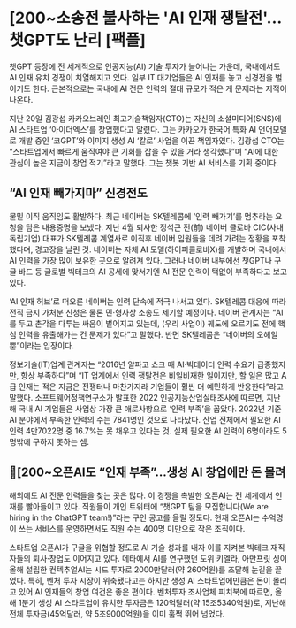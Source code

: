# [200~소송전 불사하는 'AI 인재 쟁탈전'...챗GPT도 난리 [팩플]

챗GPT 등장에 전 세계적으로 인공지능(AI) 기술 투자가 늘어나는 가운데, 국내에서도 AI 인재 유치 경쟁이 치열해지고 있다. 일부 IT 대기업들은 AI 인재를 놓고 신경전을 벌이기도 한다. 근본적으로는 국내에 AI 전문 인력의 절대 규모가 적은 게 문제라는 지적이 나온다.

지난 20일 김광섭 카카오브레인 최고기술책임자(CTO)는 자신의 소셜미디어(SNS)에 AI 스타트업 ‘아이더엑스’를 창업했다고 알렸다. 그는 카카오가 한국어 특화 AI 언어모델로 개발 중인 ‘코GPT’와 이미지 생성 AI ‘칼로’ 사업을 이끈 책임자였다. 김광섭 CTO는 “스타트업에서 빠르게 움직여야 큰 기회를 잡을 수 있을 거라 생각했다”며 “AI에 대한 관심이 높은 지금이 창업 적기”라고 말했다. 그는 챗봇 기반 AI 서비스를 기획 중이다.

## “AI 인재 빼가지마” 신경전도 

물밑 이직 움직임도 활발하다. 최근 네이버는 SK텔레콤에 ‘인력 빼가기’를 멈추라는 요청을 담은 내용증명을 보냈다. 지난 4월 퇴사한 정석근 전(前) 네이버 클로바 CIC(사내독립기업) 대표가 SK텔레콤 계열사로 이직후 네이버 임원들을 데려 가려는 정황을 포착했다며, 경고장을 날린 것. 네이버는 자체 AI 모델(하이퍼클로바X)를 개발하며 국내에서 AI 인력을 가장 많이 보유한 곳으로 알려져 있다. 그러나 네이버 내부에선 챗GPT나 구글 바드 등 글로벌 빅테크의 AI 공세에 맞서기엔 AI 전문 인력이 턱없이 부족하다고 보고 있다.

‘AI 인재 허브’로 떠오른 네이버는 인력 단속에 적극 나서고 있다. SK텔레콤 대응에 따라 전직 금지 가처분 신청은 물론 민·형사상 소송도 제기할 예정이다. 네이버 관계자는 “AI를 두고 촌각을 다투는 싸움이 벌어지고 있는데, (우리 사업이) 궤도에 오르기도 전에 핵심 인력을 유출해가는 건 문제가 있다”고 말했다. 반면 SK텔레콤은 “네이버의 오해일 뿐”이라는 입장이다.

정보기술(IT)업계 관계자는 “2016년 알파고 쇼크 때 AI·빅데이터 인력 수요가 급증했지만, 항상 부족하다”며 “IT 업계에서 인력 쟁탈전은 비일비재한 일이지만, 할 일은 많고 A급 인재는 적은 지금은 전쟁터나 마찬가지라 기업들이 훨씬 더 예민하게 반응한다”라고 말했다. 소프트웨어정책연구소가 발표한 2022 인공지능산업실태조사에 따르면, 지난해 국내 AI 기업들은 사업상 가장 큰 애로사항으로 ‘인력 부족’을 꼽았다. 2022년 기준 AI 분야에서 부족한 인력의 수는 7841명인 것으로 나타났다. 산업 전체에서 필요한 AI 인력 4만7022명 중 16.7%는 못 채우고 있다는 것. 실제 필요한 AI 인력이 6명이라도 5명밖에 구하지 못하는 셈.

## [200~오픈AI도 “인재 부족”…생성 AI 창업에만 돈 몰려

해외에도 AI 전문 인력들을 찾는 곳은 많다. 이 경쟁을 촉발한 오픈AI는 전 세계에서 인재를 빨아들이고 있다. 직원들이 개인 트위터에 “챗GPT 팀을 모집합니다(We are hiring in the ChatGPT team!)”라는 구인 공고를 올릴 정도다. 현재 오픈AI는 수억명이 쓰는 서비스를 운영하면서도 직원 수는 400명 미만으로 작은 조직이다.

스타트업 오픈AI가 구글을 위협할 정도로 AI 기술 성과를 내자 이를 지켜본 빅테크 재직자들의 퇴사·창업도 이어지고 있다. 메타에서 AI를 연구했던 도위 키엘라, 아만프릿 싱이 올해 설립한 컨텍추얼AI는 시드 투자로 2000만달러(약 260억원)를 조달해 눈길을 끌었다. 특히, 벤처 투자 시장이 위축됐다고는 하지만 생성 AI 스타트업에만큼은 돈이 몰리고 있어 AI 인재들의 창업 여건은 좋은 편이다. 벤처투자 조사업체 피치북에 따르면, 올해 1분기 생성 AI 스타트업이 유치한 투자금은 120억달러(약 15조5340억원)로, 지난해 전체 투자금(45억달러, 약 5조9000억원)을 이미 훌쩍 뛰어 넘었다.
